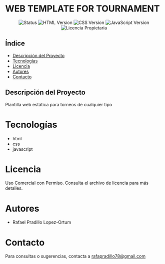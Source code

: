 # WEB TEMPLATE FOR TOURNAMENT

<p align="center">
  <img src="https://img.shields.io/badge/Status-EN%20DESARROLLO-yellow" alt="Status" />
  <img src="https://img.shields.io/badge/HTML-5-orange" alt="HTML Version" />
  <img src="https://img.shields.io/badge/CSS-3-blue" alt="CSS Version" />
  <img src="https://img.shields.io/badge/JavaScript-ES6-yellow" alt="JavaScript Version" />
  <img src="https://img.shields.io/badge/Licencia-Uso%20Comercial%20con%20Permiso-red" alt="Licencia Propietaria" />
</p>

## Índice
- [Descripción del Proyecto](#descripción-del-proyecto)
- [Tecnologías](#tecnologías)
- [Licencia](#licencia)
- [Autores](#autores)
- [Contacto](#contacto)

## Descripción del Proyecto
Plantilla web estática para torneos de cualquier tipo

# Tecnologías
- html
- css
- javascript

# Licencia
Uso Comercial con Permiso. Consulta el archivo de licencia para más detalles.

# Autores
- Rafael Pradillo Lopez-Ortum

# Contacto
Para consultas o sugerencias, contacta a [rafapradillo78@gmail.com](mailto:rafapradillo78@gmail.com)
